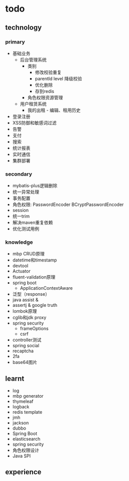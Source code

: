 # todo

## technology
### primary
- 基础业务
    - 后台管理系统
        - 类别
            - 修改校验重复
            - parentId level 降级校验
            - 优化删除
            - 存到redis
        - 角色权限资源管理
    - 用户租赁系统
        - 我的出租 - 编辑、租用历史
- 登录注册
- XSS防御和敏感词过滤
- 告警
- 支付
- 搜索
- 统计报表
- 实时通信
- 集群部署
### secondary
- mybatis-plus逻辑删除
- 统一异常处理
- 事务配置
- 角色权限: PasswordEncoder BCryptPasswordEncoder
- session
- 统一trim
- 解决maven重复依赖
- 优化测试用例
### knowledge
- mbp CRUD原理
- datetime和timestamp
- devtool
- Actuator
- fluent-validation原理
- spring boot
    - ApplicationContextAware
- 泛型（response）
- java assist & 
- assertj & google truth
- lombok原理
- cglib和jdk proxy
- spring security
    - frameOptions
    - csrf
- controller测试
- spring social
- recaptcha 
- 2fa
- base64图片

## learnt
- log
- mbp generator
- thymeleaf
- logback
- redis template
- jmh
- jackson
- dubbo
- Spring Boot
- elasticsearch
- spring security
- 角色权限设计
- Java SPI

## experience